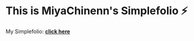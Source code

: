 # This is MiyaChinenn's Simplefolio ⚡️ 

My Simplefolio: **[click here](https://the-simplefolio.netlify.app/)**
